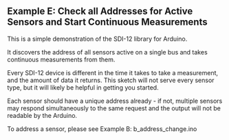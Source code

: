[//]: # ( @page example_e_page Example E: Check all Addresses for Active Sensors and Start Continuous Measurements )
## Example E: Check all Addresses for Active Sensors and Start Continuous Measurements

This is a simple demonstration of the SDI-12 library for Arduino.

It discovers the address of all sensors active on a single bus and takes continuous measurements from them.

Every SDI-12 device is different in the time it takes to take a measurement, and the amount of data it returns.  This sketch will not serve every sensor type, but it will likely be helpful in getting you started.

Each sensor should have a unique address already - if not, multiple sensors may respond simultaneously to the same request and the output will not be readable by the Arduino.

To address a sensor, please see Example B: b_address_change.ino

[//]: # ( @section e_continuous_measurement_pio PlatformIO Configuration )

[//]: # ( @example{lineno} e_continuous_measurement.ino @m_examplenavigation{examples_page,} @m_footernavigation )

[//]: # ( @include{lineno} e_continuous_measurement/platformio.ini )

[//]: # ( @section e_continuous_measurement_code The Complete Example )
